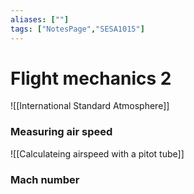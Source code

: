 ```yaml
---
aliases: [""]
tags: ["NotesPage","SESA1015"]
---
```


# Flight mechanics 2

![[International Standard Atmosphere]]

### Measuring air speed
![[Calculateing airspeed with a pitot tube]]

### Mach number

